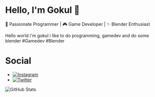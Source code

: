 # Hello, I'm Gokul 👋

🚀 Passionate Programmer | 🎮 Game Developer | ✨ Blender Enthusiast

Hello world i'm gokul i like to do programming, gamedev and do some blender #Gamedev #Blender

# Social

- [![Instagram](https://your-instagram-logo-url.com)](https://www.instagram.com/not_.goku)
- [![Twitter](https://img.shields.io/twitter/follow/Gokul_ov)](https://twitter.com/yourusername)


![GitHub Stats](https://github-readme-stats.vercel.app/api?username=yourusername&show_icons=true&theme=dark)
